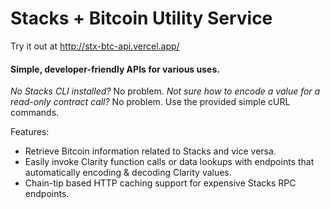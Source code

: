 # Stacks + Bitcoin Utility Service

Try it out at http://stx-btc-api.vercel.app/

#### Simple, developer-friendly APIs for various uses.
_No Stacks CLI installed?_ No problem. _Not sure how to encode a value for a read-only contract call?_ No problem. Use the provided simple cURL commands.

Features:
* Retrieve Bitcoin information related to Stacks and vice versa.
* Easily invoke Clarity function calls or data lookups with endpoints that automatically encoding & decoding Clarity values.
* Chain-tip based HTTP caching support for expensive Stacks RPC endpoints.
